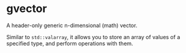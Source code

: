 # gvector
A header-only generic n-dimensional (math) vector.

Similar to `std::valarray`, it allows you to store an array of values of a
specified type, and perform operations with them.
